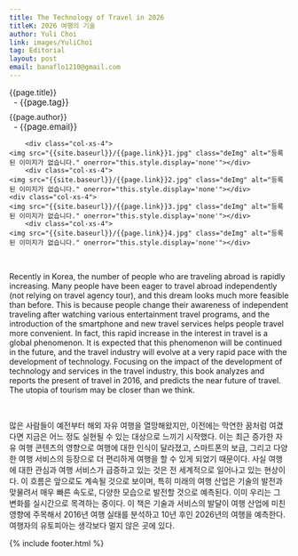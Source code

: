 ```yaml
---
title: The Technology of Travel in 2026
titleK: 2026 여행의 기술
author: Yuli Choi
link: images/YuliChoi
tag: Editorial
layout: post
email: banaflo1210@gmail.com
---	
```


<div class="container">

<div class="deDep">
{{page.title}}<br>
<p style="font-size:15px; margin:0px; padding:0px 0px 0px 8px; margin:0px 0px 8px 0px;">- {{page.tag}}</p>
{{page.author}}<br>
<p style="font-size:15px; margin:0px; padding:0px 0px 0px 8px;">- {{page.email}}</p>
</div>


<div class="row" class="imgcolor">
	
		<div class="col-xs-4">
	<img src="{{site.baseurl}}/{{page.link}}1.jpg" class="deImg" alt="등록된 이미지가 없습니다." onerror="this.style.display='none'"></div>
		<div class="col-xs-4">
	<img src="{{site.baseurl}}/{{page.link}}2.jpg" class="deImg" alt="등록된 이미지가 없습니다." onerror="this.style.display='none'"></div>
	<div class="col-xs-4">
	<img src="{{site.baseurl}}/{{page.link}}3.jpg" class="deImg" alt="등록된 이미지가 없습니다." onerror="this.style.display='none'"></div>
		<div class="col-xs-4">
	<img src="{{site.baseurl}}/{{page.link}}4.jpg" class="deImg" alt="등록된 이미지가 없습니다." onerror="this.style.display='none'"></div>
	
</div>
<br>

<div class="det lato">



Recently in Korea, the number of people who are traveling abroad is rapidly increasing. Many people have been eager to travel abroad independently (not relying on travel agency tour), and this dream looks much more feasible than before. This is because people change their awareness of independent traveling after watching various entertainment travel programs, and the introduction of the smartphone and new travel services helps people travel more convenient. In fact, this rapid increase in the interest in travel is a global phenomenon. It is expected that this phenomenon will be continued in the future, and the travel industry will evolve at a very rapid pace with the development of technology. Focusing on the impact of the development of technology and services in the travel industry, this book analyzes and reports the present of travel in 2016, and predicts the near future of travel. The utopia of tourism may be closer than we think. 



</div>

<br>

<div class="noto">

많은 사람들이 예전부터 해외 자유 여행을 열망해왔지만, 이전에는 막연한 꿈처럼 여겼다면 지금은 어느 정도 실현될 수 있는 대상으로 느끼기 시작했다. 이는 최근 증가한 자유 여행 콘텐츠의 영향으로 여행에 대한 인식이 달라졌고, 스마트폰의 보급, 그리고 다양한 여행 서비스의 등장으로 더 편리하게 여행을 할 수 있게 되었기 때문이다. 사실 여행에 대한 관심과 여행 서비스가 급증하고 있는 것은 전 세계적으로 일어나고 있는 현상이다. 이 흐름은 앞으로도 계속될 것으로 보이며, 특히 미래의 여행 산업은 기술의 발전과 맞물려서 매우 빠른 속도로, 다양한 모습으로 발전할 것으로 예측된다. 이미 우리는 그 변화를 실시간으로 목격하는 중이다.
이 책은 기술과 서비스의 발달이 여행 산업에 미친 영향에 주목해서 2016년 여행 실태를 분석하고 10년 후인 2026년의 여행을 예측한다. 여행자의 유토피아는 생각보다 멀지 않은 곳에 있다.


</div>
 {% include footer.html %}
